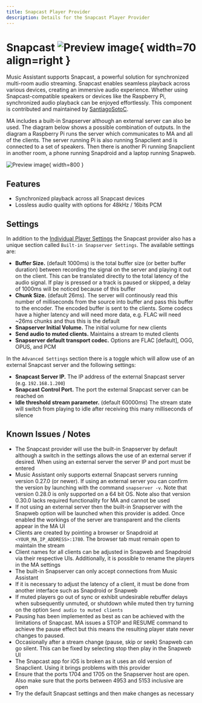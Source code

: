 ```yaml
---
title: Snapcast Player Provider
description: Details for the Snapcast Player Provider
---
```


# Snapcast ![Preview image](../assets/icons/snapcast-icon.svg){ width=70 align=right }

Music Assistant supports Snapcast, a powerful solution for synchronized multi-room audio streaming. Snapcast enables seamless playback across various devices, creating an immersive audio experience.
Whether using Snapcast-compatible speakers or devices like the Raspberry Pi, synchronized audio playback can be enjoyed effortlessly. This component is contributed and maintained by [SantiagoSotoC](https://github.com/Santiagosotoc).

MA includes a built-in Snapserver although an external server can also be used. The diagram below shows a possible combination of outputs. In the diagram a Raspberry Pi runs the server which communicates to MA and all of the clients. The server running Pi is also running Snapclient and is connected to a set of speakers. Then there is another Pi running Snapclient in another room, a phone running Snapdroid and a laptop running Snapweb.

![Preview image](../assets/snapcast.png){ width=800 }

## Features

- Synchronized playback across all Snapcast devices
- Lossless audio quality with options for 48kHz / 16bits PCM

## Settings

In addition to the [Individual Player Settings](../settings/individual-player.md) the Snapcast provider also has a unique section called `Built-in Snapserver Settings`. The available settings are:

- <b>Buffer Size.</b> (default 1000ms) is the total buffer size (or better buffer duration) between recording the signal on the server and playing it out on the client. This can be translated directly to the total latency of the audio signal. If play is pressed or a track is paused or skipped, a delay of 1000ms will be noticed because of this buffer
- <b>Chunk Size.</b> (default 26ms). The server will continously read this number of milliseconds from the source into buffer and pass this buffer to the encoder. The encoded buffer is sent to the clients. Some codecs have a higher latency and will need more data, e.g. FLAC will need ~26ms chunks and thus this is the default
- <b>Snapserver Initial Volume.</b> The initial volume for new clients
- <b>Send audio to muted clients.</b> Maintains a stream to muted clients
- <b>Snapserver default transport codec.</b> Options are FLAC [default], OGG, OPUS, and PCM

In the `Advanced Settings` section there is a toggle which will allow use of an external Snapcast server and the following settings:

- <b>Snapcast Server IP.</b> The IP address of the external Snapcast server (e.g. `192.168.1.200`)
- <b>Snapcast Control Port.</b> The port the external Snapcast server can be reached on
- <b>Idle threshold stream parameter.</b> (default 60000ms) The stream state will switch from playing to idle after receiving this many milliseconds of silence

## Known Issues / Notes

- The Snapcast provider will use the built-in Snapserver by default although a switch in the settings allows the use of an external server if desired. When using an external server the server IP and port must be entered
- Music Assistant only supports external Snapcast servers running version 0.27.0 (or newer). If using an external server you can confirm the version by launching with the command `snapserver -v`. Note that version 0.28.0 is only supported on a 64 bit OS. Note also that version 0.30.0 lacks required functionality for MA and cannot be used
- If not using an external server then the built-in Snapserver with the Snapweb option will be launched when this provider is added. Once enabled the workings of the server are transparent and the clients appear in the MA UI
- Clients are created by pointing a browser or Snapdroid at `<YOUR_MA_IP_ADDRESS>:1780`. The browser tab must remain open to maintain the stream
- Client names for all clients can be adjusted in Snapweb and Snapdroid via their respective UIs. Additionally, it is possible to rename the players in the MA settings
- The built-in Snapserver can only accept connections from Music Assistant
- If it is necessary to adjust the latency of a client, it must be done from another interface such as Snapdroid or Snapweb
- If muted players go out of sync or exhibit undesirable rebuffer delays when subsequently unmuted, or shutdown while muted then try turning on the option `Send audio to muted clients`
- Pausing has been implemented as best as can be achieved with the limitations of Snapcast. MA issues a STOP and RESUME command to achieve the pause effect but this means the resulting player state never changes to paused.
- Occasionally after a stream change (pause, skip or seek) Snapweb can go silent. This can be fixed by selecting stop then play in the Snapweb UI
- The Snapcast app for iOS is broken as it uses an old version of Snapclient. Using it brings problems with this provider
- Ensure that the ports 1704 and 1705 on the Snapserver host are open. Also make sure that the ports between 4953 and 5153 inclusive are open
- Try the default Snapcast settings and then make changes as necessary
